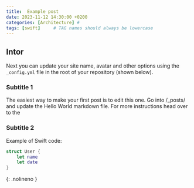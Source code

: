 ```yaml
---
title:  Example post
date: 2023-11-12 14:30:00 +0200
categories: [Architecture] # 
tags: [swift]     # TAG names should always be lowercase
---
```


## Intor

Next you can update your site name, avatar and other options using the `_config.yml` file in the root of your repository (shown below).

### Subtitle 1

The easiest way to make your first post is to edit this one. Go into /_posts/ and update the Hello World markdown file. For more instructions head over to the

### Subtitle 2

Example of Swift code:

```swift
struct User {
    let name
    let date
}
```
{: .nolineno }
<!-- {: file="path/to/file" } -->
